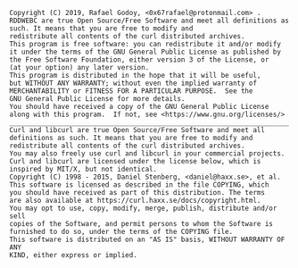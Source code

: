 
    Copyright (C) 2019, Rafael Godoy, <0x67rafael@protonmail.com> .
    RDDWEBC are true Open Source/Free Software and meet all definitions as such. It means that you are free to modify and
    redistribute all contents of the curl distributed archives.
    This program is free software: you can redistribute it and/or modify
    it under the terms of the GNU General Public License as published by
    the Free Software Foundation, either version 3 of the License, or
    (at your option) any later version.
    This program is distributed in the hope that it will be useful,
    but WITHOUT ANY WARRANTY; without even the implied warranty of
    MERCHANTABILITY or FITNESS FOR A PARTICULAR PURPOSE.  See the
    GNU General Public License for more details.
    You should have received a copy of the GNU General Public License
    along with this program.  If not, see <https://www.gnu.org/licenses/>
    ______________________________________________________________________
    Curl and libcurl are true Open Source/Free Software and meet all definitions as such. It means that you are free to modify and
    redistribute all contents of the curl distributed archives.
    You may also freely use curl and libcurl in your commercial projects.
    Curl and libcurl are licensed under the license below, which is inspired by MIT/X, but not identical.
    Copyright (C) 1998 - 2015, Daniel Stenberg, <daniel@haxx.se>, et al.
    This software is licensed as described in the file COPYING, which
    you should have received as part of this distribution. The terms
    are also available at https://curl.haxx.se/docs/copyright.html.
    You may opt to use, copy, modify, merge, publish, distribute and/or sell
    copies of the Software, and permit persons to whom the Software is
    furnished to do so, under the terms of the COPYING file.
    This software is distributed on an "AS IS" basis, WITHOUT WARRANTY OF ANY
    KIND, either express or implied.

